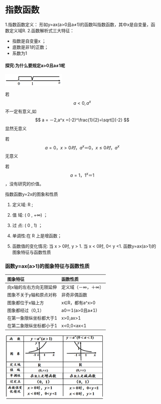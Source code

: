 # 指数函数
1.指数函数定义：
形如y=ax(a>0且a≠1)的函数叫指数函数，其中x是自变量，函数定义域R. 
2.函数解析式三大特征：

* 指数是自变量x ；
* 底数是非1的正数；
* 系数为1


#### 探究:为什么要规定a>0且a≠1呢
![13.png](images/13.png)


若 $$a < 0,a^x$$不一定有意义,如 $$ a = －2,a^x =(-2)^\frac{1}{2}=\sqrt[]{-2} $$显然无意义 



若$$a=0，x>0时，a^x＝0，x≤0时，a^x$$无意义


若$$a=1，1^x＝1$$，没有研究的价值。

指数函数y=2x的图象和性质

1. 定义域: R ;

2. 值  域: ( 0 , +∞) ； 
3. 过  点: ( 0 , 1) ；
4. 单调性:在 R 上是增函数； 
5. 函数值的变化情况: 
当 x > 0时, y > 1.
当 x < 0时, 0< y <1.
函数y=ax(a>1)的图象特征与函数性质

### 函数y=ax(a>1)的图象特征与函数性质
|图象特征 |函数性质| 
|:--- | :---|
|向x轴的左右方向无限延伸 | 定义域（－∞，＋∞）|
| 图象不关于y轴和原点对称 | 非奇非偶函数 |
| 图象都位于x轴上方 | x∈R，都有a^x>0 | 
| 图象都经过（0,1）| a0＝1(a>0且a≠1) | 
| 在第一象限纵坐标都大于1 | x>0,ax>1 |
| 在第二象限纵坐标都小于1 | x<0,0<ax<1 |



![14.png](images/14.png)